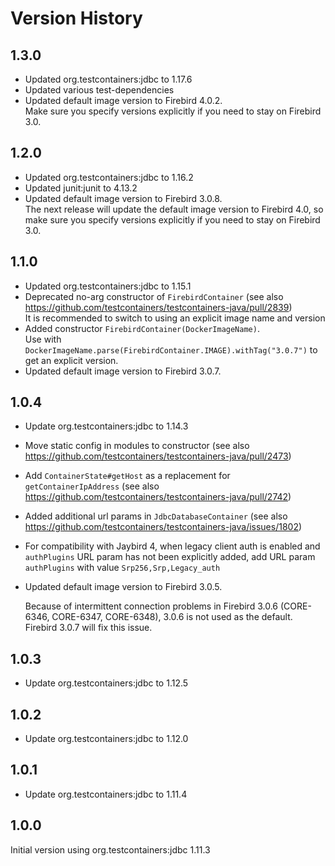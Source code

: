Version History
===============

1.3.0
-----
- Updated org.testcontainers:jdbc to 1.17.6
- Updated various test-dependencies
- Updated default image version to Firebird 4.0.2. \
  Make sure you specify versions explicitly if you need to stay on Firebird 3.0.

1.2.0
-----
- Updated org.testcontainers:jdbc to 1.16.2
- Updated junit:junit to 4.13.2
- Updated default image version to Firebird 3.0.8. \
  The next release will update the default image version to Firebird 4.0, so make sure you specify versions explicitly if you need to stay on Firebird 3.0.

1.1.0
-----
- Updated org.testcontainers:jdbc to 1.15.1
- Deprecated no-arg constructor of `FirebirdContainer` (see also <https://github.com/testcontainers/testcontainers-java/pull/2839>) \
  It is recommended to switch to using an explicit image name and version
- Added constructor `FirebirdContainer(DockerImageName)`. \
  Use with `DockerImageName.parse(FirebirdContainer.IMAGE).withTag("3.0.7")` to get an explicit version.
- Updated default image version to Firebird 3.0.7.

1.0.4
-----

- Update org.testcontainers:jdbc to 1.14.3
- Move static config in modules to constructor (see also <https://github.com/testcontainers/testcontainers-java/pull/2473>)
- Add `ContainerState#getHost` as a replacement for `getContainerIpAddress` (see also <https://github.com/testcontainers/testcontainers-java/pull/2742>)
- Added additional url params in `JdbcDatabaseContainer` (see also <https://github.com/testcontainers/testcontainers-java/issues/1802>)
- For compatibility with Jaybird 4, when legacy client auth is enabled and `authPlugins` URL param has not been explicitly added, add URL param `authPlugins` with value `Srp256,Srp,Legacy_auth`
- Updated default image version to Firebird 3.0.5.

  Because of intermittent connection problems in Firebird 3.0.6 (CORE-6346, CORE-6347, CORE-6348), 3.0.6 is not used as the default. Firebird 3.0.7 will fix this issue. 

1.0.3
-----

- Update org.testcontainers:jdbc to 1.12.5

1.0.2
-----

- Update org.testcontainers:jdbc to 1.12.0

1.0.1
-----

- Update org.testcontainers:jdbc to 1.11.4

1.0.0
-----

Initial version using org.testcontainers:jdbc 1.11.3
